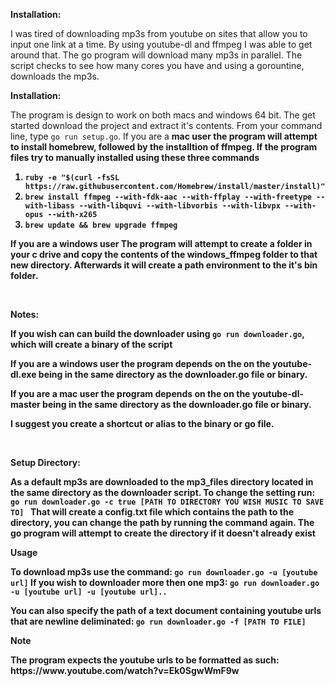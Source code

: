 <p><b>Installation:</b></p>
<p>
  I was tired of downloading mp3s from youtube on sites that allow you to input one link at a time.  
  By using youtube-dl and ffmpeg I was able to get around that.  
  The go program will download many mp3s in parallel.  The script checks to see how many cores you have and using a gorountine, downloads the mp3s.
</p>

<p><b>Installation:</b></p>
<p>
  The program is design to work on both macs and windows 64 bit.  
  The get started download the project and extract it's contents.  
  From your command line, type <code>go run setup.go</code>.  
  If you are a <b>mac user<b/> the program will attempt to install homebrew, followed by the installtion of ffmpeg.  
  If the program files try to manually installed using these three commands
  <ol>
    <li><code>ruby -e "$(curl -fsSL https://raw.githubusercontent.com/Homebrew/install/master/install)"</code></li>
    <li><code>brew install ffmpeg --with-fdk-aac --with-ffplay --with-freetype --with-libass --with-libquvi --with-libvorbis --with-libvpx --with-opus --with-x265</code></li>
    <li><code>brew update && brew upgrade ffmpeg</code></li>
  </ol>
  If you are a <b>windows user</b> The program will attempt to create a folder in your c drive and copy the contents of the windows_ffmpeg folder to that new directory.  Afterwards it will create a path environment to the it's bin folder.
</p>
<br/>
<p><b>Notes:</b></p>
<p>
  If you wish can can build the downloader using <code>go run downloader.go</code>, which will create a binary of the script
</p>
<p>
  If you are a windows user the program depends on the on the youtube-dl.exe being in the same directory as the downloader.go file or binary.
</p>
<p>
  If you are a mac user the program depends on the on the youtube-dl-master being in the same directory as the downloader.go file or binary.
</p>
<p>
  I suggest you create a shortcut or alias to the binary or go file.
</p>
<br />
<p><b>Setup Directory:</b></p>
<p>
  As a default mp3s are downloaded to the mp3_files directory located in the same directory as the downloader script.  
  To change the setting run:
  <code>go run downloader.go -c true [PATH TO DIRECTORY YOU WISH MUSIC TO SAVE TO] </code>
  That will create a config.txt file which contains the path to the directory, you can change the path by running the command again.
  The go program will attempt to create the directory if it doesn't already exist
</p>

<p><b>Usage</b></p>
<p>
  To download mp3s use the command:
  <code>go run downloader.go -u [youtube url]</code>
  If you wish to downloader more then one mp3:
  <code>go run downloader.go -u [youtube url] -u [youtube url]..</code>
</p>
<p>
  You can also specify the path of a text document containing youtube urls that are newline deliminated:
  <code>go run downloader.go -f [PATH TO FILE]</code>
</p>
<p><b>Note</b></p>
<p>
  The program expects the youtube urls to be formatted as such: https://www.youtube.com/watch?v=Ek0SgwWmF9w
</p>